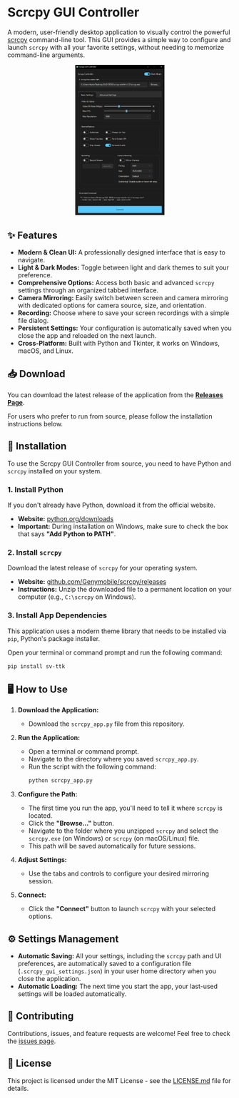# Scrcpy GUI Controller

A modern, user-friendly desktop application to visually control the powerful [scrcpy](https://github.com/Genymobile/scrcpy) command-line tool. This GUI provides a simple way to configure and launch `scrcpy` with all your favorite settings, without needing to memorize command-line arguments.

<p align="center">
  <img src="assets/Screenshot.png" alt="Scrcpy GUI Screenshot" width="200">
</p>

## ✨ Features

- **Modern & Clean UI:** A professionally designed interface that is easy to navigate.
- **Light & Dark Modes:** Toggle between light and dark themes to suit your preference.
- **Comprehensive Options:** Access both basic and advanced `scrcpy` settings through an organized tabbed interface.
- **Camera Mirroring:** Easily switch between screen and camera mirroring with dedicated options for camera source, size, and orientation.
- **Recording:** Choose where to save your screen recordings with a simple file dialog.
- **Persistent Settings:** Your configuration is automatically saved when you close the app and reloaded on the next launch.
- **Cross-Platform:** Built with Python and Tkinter, it works on Windows, macOS, and Linux.

## 📥 Download

You can download the latest release of the application from the [**Releases Page**](https://github.com/abdalazizesam/scrcpygui_controller/releases).

For users who prefer to run from source, please follow the installation instructions below.

## 🚀 Installation

To use the Scrcpy GUI Controller from source, you need to have Python and `scrcpy` installed on your system.

### 1. Install Python

If you don't already have Python, download it from the official website.

- **Website:** [python.org/downloads](https://www.python.org/downloads/)
- **Important:** During installation on Windows, make sure to check the box that says **"Add Python to PATH"**.

### 2. Install `scrcpy`

Download the latest release of `scrcpy` for your operating system.

- **Website:** [github.com/Genymobile/scrcpy/releases](https://github.com/Genymobile/scrcpy/releases)
- **Instructions:** Unzip the downloaded file to a permanent location on your computer (e.g., `C:\scrcpy` on Windows).

### 3. Install App Dependencies

This application uses a modern theme library that needs to be installed via `pip`, Python's package installer.

Open your terminal or command prompt and run the following command:
```bash
pip install sv-ttk
```

## 🖥️ How to Use

1.  **Download the Application:**
    - Download the `scrcpy_app.py` file from this repository.

2.  **Run the Application:**
    - Open a terminal or command prompt.
    - Navigate to the directory where you saved `scrcpy_app.py`.
    - Run the script with the following command:
      ```bash
      python scrcpy_app.py
      ```

3.  **Configure the Path:**
    - The first time you run the app, you'll need to tell it where `scrcpy` is located.
    - Click the **"Browse..."** button.
    - Navigate to the folder where you unzipped `scrcpy` and select the `scrcpy.exe` (on Windows) or `scrcpy` (on macOS/Linux) file.
    - This path will be saved automatically for future sessions.

4.  **Adjust Settings:**
    - Use the tabs and controls to configure your desired mirroring session.

5.  **Connect:**
    - Click the **"Connect"** button to launch `scrcpy` with your selected options.

## ⚙️ Settings Management

- **Automatic Saving:** All your settings, including the `scrcpy` path and UI preferences, are automatically saved to a configuration file (`.scrcpy_gui_settings.json`) in your user home directory when you close the application.
- **Automatic Loading:** The next time you start the app, your last-used settings will be loaded automatically.

## 🤝 Contributing

Contributions, issues, and feature requests are welcome! Feel free to check the [issues page](https://github.com/YOUR_USERNAME/YOUR_REPOSITORY/issues).

## 📄 License

This project is licensed under the MIT License - see the [LICENSE.md](LICENSE.md) file for details.
